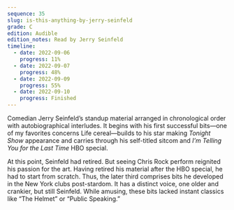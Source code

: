 ```yaml
---
sequence: 35
slug: is-this-anything-by-jerry-seinfeld
grade: C
edition: Audible
edition_notes: Read by Jerry Seinfeld
timeline:
  - date: 2022-09-06
    progress: 11%
  - date: 2022-09-07
    progress: 48%
  - date: 2022-09-09
    progress: 55%
  - date: 2022-09-10
    progress: Finished
---
```


Comedian Jerry Seinfeld’s standup material arranged in chronological order with autobiographical interludes. It begins with his first successful bits—one of my favorites concerns Life cereal—builds to his star making _Tonight Show_ appearance and carries through his self-titled sitcom and _I’m Telling You for the Last Time_ HBO special.

At this point, Seinfeld had retired. But seeing Chris Rock perform reignited his passion for the art. Having retired his material after the HBO special, he had to start from scratch. Thus, the later third comprises bits he developed in the New York clubs post-stardom. It has a distinct voice, one older and crankier, but still Seinfeld. While amusing, these bits lacked instant classics like “The Helmet” or “Public Speaking.”
